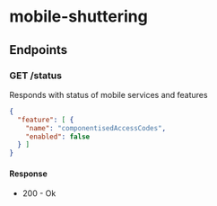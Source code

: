 # mobile-shuttering

## Endpoints

### GET /status
Responds with status of mobile services and features
```json
{
  "feature": [ {
    "name": "componentisedAccessCodes",
    "enabled": false
  } ]
}
```
#### Response
- 200 - Ok